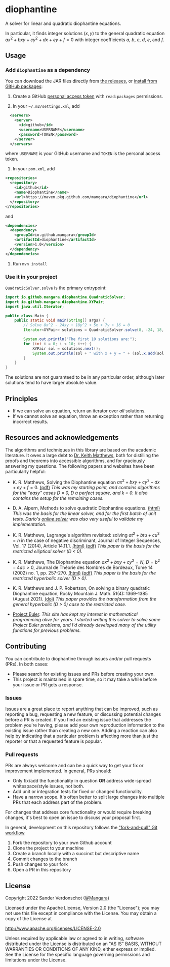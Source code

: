 # diophantine
A solver for linear and quadratic diophantine equations.

In particular, it finds integer solutions $(x, y)$ to the general quadratic equation $ax^2 + bxy + cy^2 + dx + ey + f = 0$ with integer coefficients $a$, $b$, $c$, $d$, $e$, and $f$.

## Usage

### Add `diophantine` as a dependency

You can download the JAR files directly from [the releases](https://github.com/Mangara/diophantine/releases), or [install from GitHub packages](https://docs.github.com/en/packages/working-with-a-github-packages-registry/working-with-the-apache-maven-registry#installing-a-package):

1. Create a GitHub [personal access token](https://docs.github.com/en/authentication/keeping-your-account-and-data-secure/creating-a-personal-access-token) with `read:packages` permissions.

1. In your `~/.m2/settings.xml`, add

```xml
  <servers>
    <server>
      <id>github</id>
      <username>USERNAME</username>
      <password>TOKEN</password>
    </server>
  </servers>
```

where `USERNAME` is your GitHub username and `TOKEN` is the personal access token.

1. In your `pom.xml`, add

```xml
<repositories>
  <repository>
    <id>github</id>
    <name>Diophantine</name>
    <url>https://maven.pkg.github.com/mangara/diophantine</url>
  </repository>
</repositories>
```

and

```xml
<dependencies>
  <dependency>
    <groupId>io.github.mangara</groupId>
    <artifactId>diophantine</artifactId>
    <version>1.0</version>
  </dependency>
</dependencies>
```

1. Run `mvn install`

### Use it in your project

`QuadraticSolver.solve` is the primary entrypoint:

```java
import io.github.mangara.diophantine.QuadraticSolver;
import io.github.mangara.diophantine.XYPair;
import java.util.Iterator;

public class Main {
    public static void main(String[] args) {
        // Solve 8x^2 - 24xy + 18y^2 + 5x + 7y + 16 = 0
        Iterator<XYPair> solutions = QuadraticSolver.solve(8, -24, 18, 5, 7, 16);

        System.out.println("The first 10 solutions are:");
        for (int i = 0; i < 10; i++) {
            XYPair sol = solutions.next();
            System.out.println(sol + " with x + y = " + (sol.x.add(sol.y)));
        }
    }
}
```

The solutions are not guaranteed to be in any particular order, although later solutions tend to have larger absolute value.

## Principles

- If we can solve an equation, return an iterator over *all* solutions.
- If we cannot solve an equation, throw an exception rather than returning incorrect results.

## Resources and acknowledgements

The algorithms and techniques in this library are based on the academic literature. It owes a large debt to [Dr. Keith Matthews](http://www.numbertheory.org/keith.html), both for distilling the proofs and theorems into accessible algorithms, and for graciously answering my questions. The following papers and websites have been particularly helpful:

- K. R. Matthews, Solving the Diophantine equation $ax^2 + bxy + cy^2 + dx + ey + f = 0$. [(pdf)](http://www.numbertheory.org/PDFS/general_quadratic_solution.pdf)
  *This was my starting point, and contains algorithms for the "easy" cases D = 0, D a perfect square, and k = 0. It also contains the setup for the remaining cases.*

- D. A. Alpern, Methods to solve quadratic Diophantine equations. [(html)](https://www.alpertron.com.ar/METHODS.HTM)
  *This was the basis for the linear solver, and for the first batch of unit tests. Dario's [online solver](https://www.alpertron.com.ar/QUAD.HTM) was also very useful to validate my implementation.*

- K. R. Matthews, Lagrange's algorithm revisited: solving $at^2 + btu + cu^2 = n$ in the case of negative discriminant, Journal of Integer Sequences, Vol. 17 (2014), Article 14.11.1. [(html)](https://cs.uwaterloo.ca/journals/JIS/VOL17/Matthews/matt10.html) [(pdf)](https://cs.uwaterloo.ca/journals/JIS/VOL17/Matthews/matt10.pdf)
  *This paper is the basis for the restricted elliptical solver (D < 0).*

- K. R. Matthews, The Diophantine equation $ax^2 + bxy + cy^2 = N$, $D = b^2 - 4ac > 0$, Journal de Théorie des Nombres de Bordeaux, Tome 14 (2002) no. 1, pp. 257-270. [(html)](http://www.numdam.org/item/JTNB_2002__14_1_257_0/) [(pdf)](http://www.numdam.org/item/JTNB_2002__14_1_257_0.pdf)
  *This paper is the basis for the restricted hyperbolic solver (D > 0).*

- K. R. Matthews and J. P. Robertson, On solving a binary quadratic Diophantine equation, Rocky Mountain J. Math. 51(4): 1369-1385 (August 2021). [(doi)](https://dx.doi.org/10.1216/rmj.2021.51.1369)
  *This paper provides the transformation from the general hyperbolic (D > 0) case to the restricted case.*

- [Project Euler](https://projecteuler.net/).
  *This site has kept my interest in mathematical programming alive for years. I started writing this solver to solve some Project Euler problems, and I'd already developed many of the utility functions for previous problems.*

## Contributing

You can contribute to diophantine through issues and/or pull requests (PRs). In both cases:

- Please search for existing issues and PRs before creating your own.
- This project is maintained in spare time, so it may take a while before your issue or PR gets a response.

### Issues

Issues are a great place to report anything that can be improved, such as reporting a bug, requesting a new feature, or discussing potential changes before a PR is created. If you find an existing issue that addresses the problem you're having, please add your own reproduction information to the existing issue rather than creating a new one. Adding a reaction can also help by indicating that a particular problem is affecting more than just the reporter or that a requested feature is popular.

### Pull requests

PRs are always welcome and can be a quick way to get your fix or improvement implemented. In general, PRs should:

- Only fix/add the functionality in question **OR** address wide-spread whitespace/style issues, not both.
- Add unit or integration tests for fixed or changed functionality.
- Have a narrow scope. It's often better to split large changes into multiple PRs that each address part of the problem.

For changes that address core functionality or would require breaking changes, it's best to open an issue to discuss your proposal first.

In general, development on this repository follows the ["fork-and-pull" Git workflow](https://github.com/susam/gitpr)

1. Fork the repository to your own Github account
2. Clone the project to your machine
3. Create a branch locally with a succinct but descriptive name
4. Commit changes to the branch
5. Push changes to your fork
6. Open a PR in this repository

## License

Copyright 2022 Sander Verdonschot ([@Mangara](https://github.com/Mangara))

Licensed under the Apache License, Version 2.0 (the "License");
you may not use this file except in compliance with the License.
You may obtain a copy of the License at

   http://www.apache.org/licenses/LICENSE-2.0

Unless required by applicable law or agreed to in writing, software
distributed under the License is distributed on an "AS IS" BASIS,
WITHOUT WARRANTIES OR CONDITIONS OF ANY KIND, either express or implied.
See the License for the specific language governing permissions and
limitations under the License.
